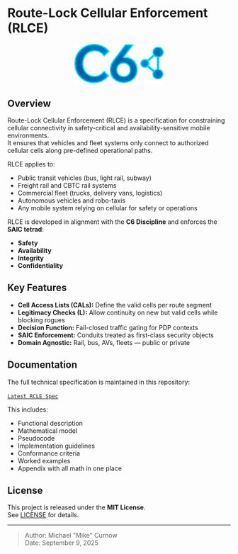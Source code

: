 # Route-Lock Cellular Enforcement (RLCE)

<p align="center">
  <img src="c6-icon_v2.png" alt="C6 Logo" width="40%"/>
</p>

## Overview
Route-Lock Cellular Enforcement (RLCE) is a specification for constraining cellular connectivity in safety-critical and availability-sensitive mobile environments.  
It ensures that vehicles and fleet systems only connect to authorized cellular cells along pre-defined operational paths.

RLCE applies to:
- Public transit vehicles (bus, light rail, subway)
- Freight rail and CBTC rail systems
- Commercial fleet (trucks, delivery vans, logistics)
- Autonomous vehicles and robo-taxis
- Any mobile system relying on cellular for safety or operations

RLCE is developed in alignment with the **C6 Discipline** and enforces the **SAIC tetrad**:
- **Safety**
- **Availability**
- **Integrity**
- **Confidentiality**

## Key Features
- **Cell Access Lists (CALs):** Define the valid cells per route segment  
- **Legitimacy Checks (L):** Allow continuity on new but valid cells while blocking rogues  
- **Decision Function:** Fail-closed traffic gating for PDP contexts  
- **SAIC Enforcement:** Conduits treated as first-class security objects  
- **Domain Agnostic:** Rail, bus, AVs, fleets — public or private  

## Documentation
The full technical specification is maintained in this repository:

[`Latest RCLE Spec`](.versions/1.0/rcle_1.md)

This includes:
- Functional description
- Mathematical model
- Pseudocode
- Implementation guidelines
- Conformance criteria
- Worked examples
- Appendix with all math in one place

## License
This project is released under the **MIT License**.  
See [LICENSE](./LICENSE) for details.

---

> Author: Michael "Mike" Curnow  
> Date: September 9, 2025

